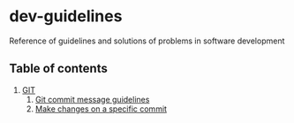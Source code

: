 # dev-guidelines
Reference of guidelines and solutions of problems in software development

## Table of contents
1. [GIT](#git)
    1. [Git commit message guidelines](https://www.theserverside.com/video/Follow-these-git-commit-message-guidelines)
    2. [Make changes on a specific commit](https://confluence.atlassian.com/bitbucketserverkb/how-do-you-make-changes-on-a-specific-commit-779171729.html)
